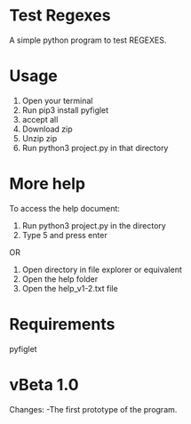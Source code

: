 # Test Regexes
A simple python program to test REGEXES.

# Usage
1. Open your terminal
2. Run pip3 install pyfiglet
3. accept all
4. Download zip
5. Unzip zip
6. Run python3 project.py in that directory

# More help
To access the help document:
1. Run python3 project.py in the directory
2. Type 5 and press enter

OR

1. Open directory in file explorer or equivalent
2. Open the help folder
3. Open the help_v1-2.txt file 

# Requirements
pyfiglet

# vBeta 1.0
Changes:
-The first prototype of the program.
